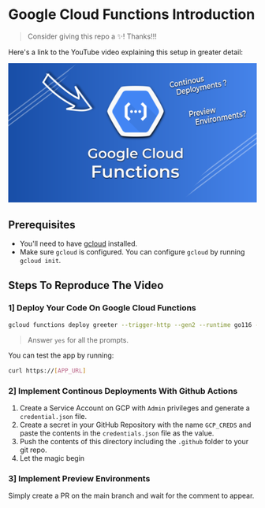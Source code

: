# Google Cloud Functions Introduction

> Consider giving this repo a ✨! Thanks!!!

Here's a link to the YouTube video explaining this setup in greater detail: 

[![Cloud Functions Introduction](./cloud-functions.png)](https://youtu.be/I0vJDmw6P4c)

## Prerequisites
 
- You'll need to have [gcloud](https://cloud.google.com/sdk/docs/installhttps://docs.docker.com/engine/install/) installed.
- Make sure `gcloud` is configured. You can configure `gcloud` by running `gcloud init`.

## Steps To Reproduce The Video

### 1] Deploy Your Code On Google Cloud Functions

```bash
gcloud functions deploy greeter --trigger-http --gen2 --runtime go116 --region us-east1 --entry-point=GreeterGet
```

> Answer `yes` for all the prompts.

You can test the app by running:

```bash
curl https://[APP_URL]
```

### 2] Implement Continous Deployments With Github Actions

1. Create a Service Account on GCP with `Admin` privileges and generate a `credential.json` file.
2. Create a secret in your GitHub Repository with the name `GCP_CREDS` and paste the contents in the `credentials.json` file as the value.
3. Push the contents of this directory including the `.github` folder to your git repo.
4. Let the magic begin

### 3] Implement Preview Environments

Simply create a PR on the main branch and wait for the comment to appear.
